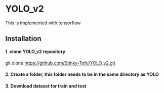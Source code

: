 YOLO_v2
====
This is implemented with tensorflow

Installation
---
#### 1. clone YOLO_v2 repository
git clone https://github.com/Stinky-Tofu/YOLO_v2.git <br>

#### 2. Create a folder, this folder needs to be in the same directory as YOLO

#### 3. Download dataset for train and test
